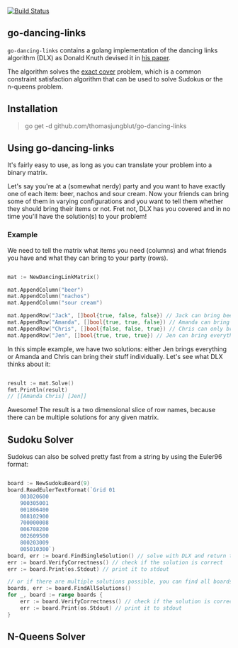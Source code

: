 [![Build Status](https://travis-ci.org/thomasjungblut/go-dancing-links.svg?branch=master)](https://travis-ci.org/thomasjungblut/go-dancing-links)

## go-dancing-links

`go-dancing-links` contains a golang implementation of the dancing links algorithm (DLX) as Donald Knuth devised it in [his paper](https://arxiv.org/abs/cs/0011047).

The algorithm solves the [exact cover](https://en.wikipedia.org/wiki/Exact_cover) problem, which is a common constraint satisfaction algorithm that can be used to solve Sudokus or the n-queens problem.


## Installation

> go get -d github.com/thomasjungblut/go-dancing-links

## Using go-dancing-links

It's fairly easy to use, as long as you can translate your problem into a binary matrix.

Let's say you're at a (somewhat nerdy) party and you want to have exactly one of each item: beer, nachos and sour cream. Now your friends can bring some of them in varying configurations and you want to tell them whether they should bring their items or not. Fret not, DLX has you covered and in no time you'll have the solution(s) to your problem!

### Example

We need to tell the matrix what items you need (columns) and what friends you have and what they can bring to your party (rows).

```go

mat := NewDancingLinkMatrix()

mat.AppendColumn("beer")
mat.AppendColumn("nachos")
mat.AppendColumn("sour cream")

mat.AppendRow("Jack", []bool{true, false, false}) // Jack can bring beer only
mat.AppendRow("Amanda", []bool{true, true, false}) // Amanda can bring beer and nachos
mat.AppendRow("Chris", []bool{false, false, true}) // Chris can only bring sour cream
mat.AppendRow("Jen", []bool{true, true, true}) // Jen can bring everything 

``` 

In this simple example, we have two solutions: either Jen brings everything or Amanda and Chris can bring their stuff individually. Let's see what DLX thinks about it:

```go

result := mat.Solve()
fmt.Println(result)
// [[Amanda Chris] [Jen]]
```  

Awesome! The result is a two dimensional slice of row names, because there can be multiple solutions for any given matrix. 

## Sudoku Solver

Sudokus can also be solved pretty fast from a string by using the Euler96 format:

```go

board := NewSudokuBoard(9)
board.ReadEulerTextFormat(`Grid 01
    003020600
    900305001
    001806400
    008102900
    700000008
    006708200
    002609500
    800203009
    005010300`)
board, err := board.FindSingleSolution() // solve with DLX and return the filled board
err := board.VerifyCorrectness() // check if the solution is correct
err := board.Print(os.Stdout) // print it to stdout

// or if there are multiple solutions possible, you can find all boards
boards, err := board.FindAllSolutions() 
for _, board := range boards {
	err := board.VerifyCorrectness() // check if the solution is correct
	err := board.Print(os.Stdout) // print it to stdout
}
```

## N-Queens Solver



